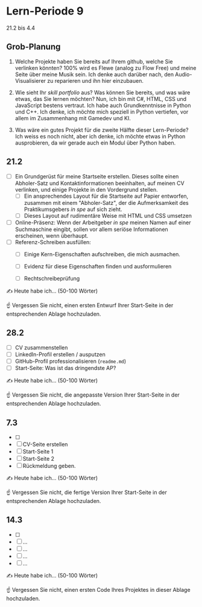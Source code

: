 # Lern-Periode 9
21.2 bis 4.4

## Grob-Planung

1. Welche Projekte haben Sie bereits auf Ihrem github, welche Sie verlinken könnten?
100% wird es Flewe (analog zu Flow Free) und meine Seite über meine Musik sein. Ich denke auch darüber nach, den Audio-Visualisierer zu reparieren und ihn hier einzubauen.

2. Wie sieht Ihr *skill portfolio* aus? Was können Sie bereits, und was wäre etwas, das Sie lernen möchten?
Nun, ich bin mit C#, HTML, CSS und JavaScript bestens vertraut. Ich habe auch Grundkenntnisse in Python und C++. Ich denke, ich möchte mich speziell in Python vertiefen, vor allem im Zusammenhang mit Gamedev und KI.

3. Was wäre ein gutes Projekt für die zweite Hälfte dieser Lern-Periode?
Ich weiss es noch nicht, aber ich denke, ich möchte etwas in Python ausprobieren, da wir gerade auch ein Modul über Python haben.

## 21.2

- [ ] Ein Grundgerüst für meine Startseite erstellen. Dieses sollte einen Abholer-Satz und Kontaktinformationen beeinhalten, auf meinen CV verlinken, und einige Projekte in den Vordergrund stellen.
  - [ ] Ein ansprechendes Layout für die Startseite auf Papier entworfen, zusammen mit einem "Abholer-Satz", der die Aufmerksamkeit des Praktikumsgebers *in spe* auf sich zieht.
  - [ ] Dieses Layout auf rudimentäre Weise mit HTML und CSS umsetzen

- [ ] Online-Präsenz: Wenn der Arbeitgeber *in spe* meinen Namen auf einer Suchmaschine eingibt, sollen vor allem seriöse Informationen erscheinen, wenn überhaupt. 
- [ ] Referenz-Schreiben ausfüllen:
  - [ ] Einige Kern-Eigenschaften aufschreiben, die mich ausmachen.
  - [ ] Evidenz für diese Eigenschaften finden und ausformulieren
  - [ ] Rechtschreibeprüfung


✍️ Heute habe ich... (50-100 Wörter)

☝️ Vergessen Sie nicht, einen ersten Entwurf Ihrer Start-Seite in der entsprechenden Ablage hochzuladen.

## 28.2

- [ ] CV zusammenstellen
- [ ] LinkedIn-Profil erstellen / ausputzen
- [ ] GitHub-Profil professionalisieren (`readme.md`)
- [ ] Start-Seite: Was ist das dringendste AP?

✍️ Heute habe ich... (50-100 Wörter)

☝️ Vergessen Sie nicht, die angepasste Version Ihrer Start-Seite in der entsprechenden Ablage hochzuladen.

## 7.3

- [ ] 
- [ ] CV-Seite erstellen
- [ ] Start-Seite 1
- [ ] Start-Seite 2
- [ ] Rückmeldung geben.

✍️ Heute habe ich... (50-100 Wörter)

☝️ Vergessen Sie nicht, die fertige Version Ihrer Start-Seite in der entsprechenden Ablage hochzuladen.

## 14.3

- [ ] 
- [ ] ...
- [ ] ...
- [ ] ...
- [ ] ...

✍️ Heute habe ich... (50-100 Wörter)

☝️ Vergessen Sie nicht, einen ersten Code Ihres Projektes in dieser Ablage hochzuladen.
